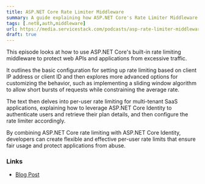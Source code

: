 ```yaml
---
title: ASP.NET Core Rate Limiter Middleware
summary: A guide explaining how ASP.NET Core's Rate Limiter Middleware can be used to protect ServiceStack APIs and Apps from abuse
tags: [.net8,auth,middleware]
url: https://media.servicestack.com/podcasts/asp-rate-limiter-middleware.mp3
draft: true
---
```


This episode looks at how to use ASP.NET Core's built-in rate limiting middleware to protect 
web APIs and applications from excessive traffic. 

It outlines the basic configuration for setting up rate limiting based on client IP address or 
client ID and then explores more advanced options for customizing the behavior, 
such as implementing a sliding window algorithm to allow short bursts of requests while 
constraining the average rate. 

The text then delves into per-user rate limiting for multi-tenant SaaS applications, explaining 
how to leverage ASP.NET Core Identity to authenticate users and retrieve their plan details, 
and then configure the rate limiter accordingly. 

By combining ASP.NET Core rate limiting with ASP.NET Core Identity, developers can create 
flexible and effective per-user rate limits that ensure fair usage and protect applications 
from abuse.

### Links

- [Blog Post](/posts/asp-rate-limiter-middleware)
